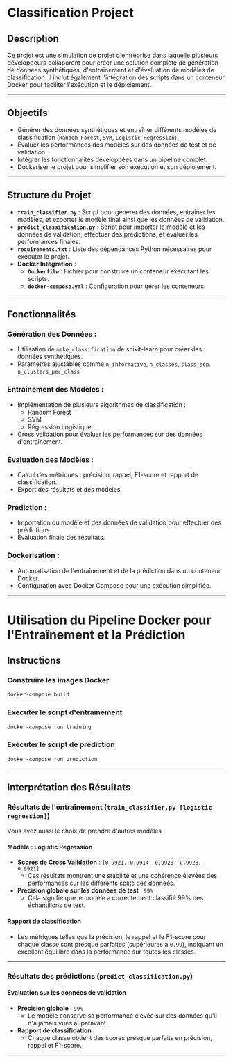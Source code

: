# Classification Project

## Description

Ce projet est une simulation de projet d'entreprise dans laquelle plusieurs développeurs collaborent pour créer une solution complète de génération de données synthétiques, d'entraînement et d'évaluation de modèles de classification. Il inclut également l'intégration des scripts dans un conteneur Docker pour faciliter l'exécution et le déploiement.

---

## Objectifs

- Générer des données synthétiques et entraîner différents modèles de classification (`Random Forest`, `SVM`, `Logistic Regression`).
- Évaluer les performances des modèles sur des données de test et de validation.
- Intégrer les fonctionnalités développées dans un pipeline complet.
- Dockeriser le projet pour simplifier son exécution et son déploiement.

---

## Structure du Projet

- **`train_classifier.py`** : Script pour générer des données, entraîner les modèles, et exporter le modèle final ainsi que les données de validation.
- **`predict_classification.py`** : Script pour importer le modèle et les données de validation, effectuer des prédictions, et évaluer les performances finales.
- **`requirements.txt`** : Liste des dépendances Python nécessaires pour exécuter le projet.
- **Docker Integration** :
  - **`Dockerfile`** : Fichier pour construire un conteneur exécutant les scripts.
  - **`docker-compose.yml`** : Configuration pour gérer les conteneurs.

---

## Fonctionnalités

### Génération des Données :
- Utilisation de `make_classification` de scikit-learn pour créer des données synthétiques.
- Paramètres ajustables comme `n_informative`, `n_classes`, `class_sep`. `n_clusters_per_class`

### Entraînement des Modèles :
- Implémentation de plusieurs algorithmes de classification :
  - Random Forest
  - SVM
  - Régression Logistique
- Cross validation pour évaluer les performances sur des données d'entraînement.

### Évaluation des Modèles :
- Calcul des métriques : précision, rappel, F1-score et rapport de classification.
- Export des résultats et des modèles.

### Prédiction :
- Importation du modèle et des données de validation pour effectuer des prédictions.
- Évaluation finale des résultats.

### Dockerisation :
- Automatisation de l'entraînement et de la prédiction dans un conteneur Docker.
- Configuration avec Docker Compose pour une exécution simplifiée.

---


# Utilisation du Pipeline Docker pour l'Entraînement et la Prédiction

## Instructions

### Construire les images Docker
```bash
docker-compose build
```

### Exécuter le script d'entraînement
```bash
docker-compose run training
```

### Exécuter le script de prédiction
```bash
docker-compose run prediction
```

---

## Interprétation des Résultats

### Résultats de l'entraînement (`train_classifier.py [logistic regression]`)
Vous avez aussi le choix de prendre d'autres modèles

#### Modèle : Logistic Regression
- **Scores de Cross Validation** : `[0.9921, 0.9914, 0.9928, 0.9928, 0.9921]`
  - Ces résultats montrent une stabilité et une cohérence élevées des performances sur les différents splits des données.
- **Précision globale sur les données de test** : `99%`
  - Cela signifie que le modèle a correctement classifié 99% des échantillons de test.

#### Rapport de classification
- Les métriques telles que la précision, le rappel et le F1-score pour chaque classe sont presque parfaites (supérieures à `0.99`), indiquant un excellent équilibre dans la performance sur toutes les classes.

---

### Résultats des prédictions (`predict_classification.py`)

#### Évaluation sur les données de validation
- **Précision globale** : `99%`
  - Le modèle conserve sa performance élevée sur des données qu'il n'a jamais vues auparavant.
- **Rapport de classification** : 
  - Chaque classe obtient des scores presque parfaits en précision, rappel et F1-score.

---

